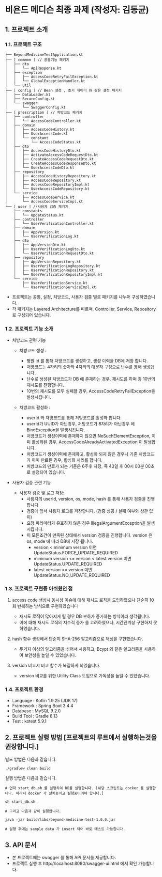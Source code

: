 # 비욘드 메디슨 최종 과제 (작성자: 김동균) 

## 1. 프로젝트 소개

### 1.1. 프로젝트 구조

~~~
├── BeyondMedicineTestApplication.kt
├── [ common ] // 공통기능 패키지
│   ├── dto
│   │   └── ApiResponse.kt
│   ├── exception
│   │   ├── AccessCodeRetryFailException.kt
│   │   └── GlobalExceptionHandler.kt
│   └── util
├── [ config ] // Bean 설정 , 초기 데이터 와 같은 설정 패키지
│   ├── DataLoader.kt
│   ├── SecureConfig.kt
│   └── swagger
│       └── SwaggerConfig.kt
├── [ prescription ] // 처방코드 패키지
│   ├── controller
│   │   └── AccessCodeController.kt
│   ├── domain
│   │   ├── AccessCodeHistory.kt
│   │   ├── UserAccessCode.kt
│   │   └── constant
│   │       └── AccessCodeStatus.kt
│   ├── dto
│   │   ├── AccessCodeHistoryDto.kt
│   │   ├── ActivateAccessCodeRequestDto.kt
│   │   ├── CreateAccessCodeRequestDto.kt
│   │   ├── CreateAccessCodeResponseDto.kt
│   │   └── UserAccessCodeDto.kt
│   ├── repository
│   │   ├── AccessCodeHistoryRepository.kt
│   │   ├── AccessCodeRepository.kt
│   │   ├── AccessCodeRepositoryImpl.kt
│   │   └── UserAccessCodeRepository.kt
│   └── service
│       ├── AccessCodeService.kt
│       └── AccessCodeServiceImpl.kt
└── [ user ] //사용자 검증 패키지
    ├── constants
    │   └── UpdateStatus.kt
    ├── controller
    │   └── UserVerificationController.kt
    ├── domain
    │   ├── AppVersion.kt
    │   └── UserVerificationLog.kt
    ├── dto
    │   ├── AppVersionDto.kt
    │   ├── UserVerificationLogDto.kt
    │   └── UserVerificationRequestDto.kt
    ├── repository
    │   ├── AppVersionRepository.kt
    │   ├── UserVerificationLogRepository.kt
    │   ├── UserVerificationRepository.kt
    │   └── UserVerificationRepositoryImpl.kt
    └── service
        ├── UserVerificationService.kt
        └── UserVerificationServiceImpl.kt
~~~

- 프로젝트는 공통, 설정, 처방코드, 사용자 검증 별로 패키지를 나누어 구성하였습니다.
- 각 패키지는 Layered Architecture를 따르며, Controller, Service, Repository로 구성되어 있습니다.

### 1.2. 프로젝트 기능 소개

- 처방코드 관련 기능
  
  - 처방코드 생성 : 
    - 병원 id 를 통해 처방코드를 생성하고, 생성 이력을 DB에 저장 합니다.
    - 처방코드는 4자리의 숫자와 4자리의 대문자 구성으로 난수를 통해 생성됩니다.
    - 난수로 생성된 처방코드가 DB 에 존재하는 경우, 재시도를 하며 총 10번의 재시도를 진행합니다.
    - 10번의 재시도를 모두 실패할 경우, AccessCodeRetryFailException을 발생시킵니다.
  
  - 처방코드 활성화 :
    - userId 와 처방코드를 통해 처방코드를 활성화 합니다. 
    - userId가 UUID가 아닌경우, 처방코드가 8자리가 아닌경우 에 BindException을 발생시킵니다.
    - 처방코드가 생성이력에 존재하지 않으면 NoSuchElementException, 이미 활성화된 경우, AccessCodeAlreadyActivatedException 이 발생합니다.
    - 처방코드가 생성이력에 존재하고, 활성화 되지 않은 경우나 기존 처방코드가 이미 만료된 경우, 활성화 처리를 합니다.
    - 처방코드의 만료가 되는 기준은 6주후 자정, 즉 43일 후 00시 00분 00초 로 설정되어 있습니다.

- 사용자 검증 관련 기능
   - 사용자 검증 및 로그 저장:
     - 사용자의 userId, version, os, mode, hash 를 통해 사용자 검증을 진행합니다.
     - 검증에 앞서 사용자 로그를 저장합니다. (검증 성공 / 실패 여부와 상관 없이)
     - 요청 파라미터가 유효하지 않은 경우 IllegalArgumentException을 발생시킵니다. 
     - 이 모든조건이 만족된 상태에서 version 검증을 진행합니다. version 은 os, mode 에 따라 DB에 저장 됩니다.
       - version < minimum version 이면 UpdateStatus.FORCE_UPDATE_REQUIRED
       - minimum version <= version < latest version 이면 UpdateStatus.UPDATE_REQUIRED
       - latest version <= version 이면 UpdateStatus.NO_UPDATE_REQUIRED

### 1.3. 프로젝트 구현중 아쉬웠던 점

  1. access code 생성시 동시성 이슈에 대해 재시도 로직을 도입하였으나 단순히 10회 반복하는 방식으로 구현하였습니다
      - 재시도 로직이 많아지게 될 경우 DB 부하가 증가하는 방식이라 생각됩니다.
      - 이에 대해 재시도 로직의 지수적 증가 를 고려하였으나, 시간관계상 구현하지 못하였습니다.
  
  2. hash 함수 생성에서 단순히 SHA-256 알고리즘으로 해싱을 구현했습니다.
      - 두가지 이상의 알고리즘을 섞어서 사용하고, Bcypt 와 같은 알고리즘을 사용하여 보안성을 높일 수 있었습니다.
  
  3. version 비교시 비교 함수가 복잡하게 되었습니다.
      - version 비교를 위한 Utility Class 도입으로 가독성을 높일 수 있었습니다.
  
  
  
### 1.4. 프로젝트 환경

- Language : Kotlin 1.9.25 (JDK 17)
- Framework : Spring Boot 3.4.4
- Database : MySQL 9.2.0
- Build Tool : Gradle 8.13
- Test : kotest 5.9.1


## 2. 프로젝트 실행 방법 [프로젝트의 루트에서 실행하는것을 권장합니다.]  

빌드 방법은 다음과 같습니다.
~~~
./gradlew clean build
~~~

실행 방법은 다음과 같습니다. 
~~~
# 먼저 start_db.sh 를 실행하여 DB를 실행합니다. [해당 스크립트는 docker 를 실행합니다. 따라서 docker 가 설치중이고 실행중이어야 합니다.]

sh start_db.sh

# 그리고 다음과 같이 실행합니다.

java -jar build/libs/beyond-medicine-test-1.0.0.jar

# 실행 후에는 sample data 가 insert 되어 바로 테스트 가능합니다.
~~~

## 3. API 문서
- 본 프로젝트에는 swagger 를 통해 API 문서를 제공합니다.
- 프로젝트 실행 후 http://localhost:8080/swagger-ui.html 에서 확인 가능합니다.



